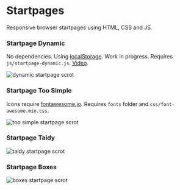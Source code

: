 # Startpages 

Responsive browser startpages using HTML, CSS and JS.

### Startpage Dynamic
No dependencies. Using [localStorage](https://developer.mozilla.org/en-US/docs/Web/API/Web_Storage_API/Using_the_Web_Storage_API). Work in progress. Requires `js/startpage-dynamic.js`. [Video](https://u.teknik.io/1vwbH.ogv).

![dynamic startpage scrot](https://u.teknik.io/yexB0.png)

### Startpage Too Simple
Icons require [fontawesome.io](http://fontawesome.io). Requires `fonts` folder and `css/font-awesome.min.css`.

![too simple startpage scrot](https://u.teknik.io/BiV9U.png)

### Startpage Taidy

![taidy startpage scrot](https://u.teknik.io/mZatF.png)

### Startpage Boxes

![boxes startpage scrot](https://u.teknik.io/mV5l0.png)
